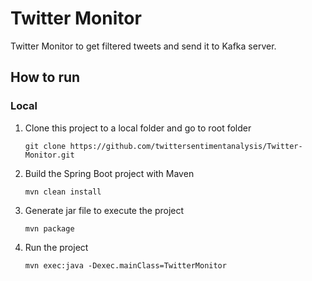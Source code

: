 # Twitter Monitor
Twitter Monitor to get filtered tweets and send it to Kafka server.


## How to run
### Local
1. Clone this project to a local folder and go to root folder

   `git clone https://github.com/twittersentimentanalysis/Twitter-Monitor.git`

2. Build the Spring Boot project with Maven

    `mvn clean install`
    
3. Generate jar file to execute the project

    `mvn package`

4. Run the project

    `mvn exec:java -Dexec.mainClass=TwitterMonitor`
    

